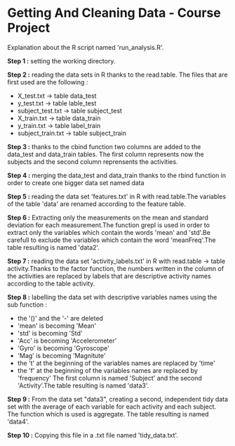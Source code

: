 # Getting And Cleaning Data - Course Project

Explanation about the R script named 'run_analysis.R'.

**Step 1 :** setting the working directory.

**Step 2 :** reading the data sets in R thanks to the read.table. The files that are first used are the following :
- X_test.txt -> table data_test
- y_test.txt -> table lable_test
- subject_test.txt -> table subject_test
- X_train.txt -> table data_train
- y_train.txt -> table label_train
- subject_train.txt -> table subject_train

**Step 3 :** thanks to the cbind function two columns are added to the data_test and data_train tables. The first column represents now the subjects and the second column reprensents the activities.

**Step 4 :** merging the data_test and data_train thanks to the rbind function in order to create one bigger data set named data

**Step 5 :** reading the data set 'features.txt' in R with read.table.The variables of the table 'data' are renamed according to the feature table.

**Step 6 :** Extracting only the measurements on the mean and standard deviation for each measurement.The function grepl is used in order to extract only the variables which contain the words 'mean' and 'std'.Be carefull to exclude the variables which contain the word 'meanFreq'.The table resulting is named 'data2'.

**Step 7 :** reading the data set 'activity_labels.txt' in R with read.table -> table activity.Thanks to the factor function, the numbers written in the column of the activities are replaced by labels that are descriptive activity names according to the table activity.

**Step 8 :** labelling the data set with descriptive variables names using the sub function :
- the '()' and the '-' are deleted
- 'mean' is becoming 'Mean'
- 'std' is becoming 'Std'
- 'Acc' is becoming 'Accelerometer'
- 'Gyro' is becoming 'Gyroscope'
- 'Mag' is becoming 'Magnitute'
- the 't' at the beginning of the variables names are replaced by 'time'
- the 'f' at the beginning of the variables names are replaced by 'frequency'
The first column is named 'Subject' and the second 'Activity'.The table resulting is named 'data3'.

**Step 9 :** From the data set "data3", creating a second, independent tidy data set with the average of each variable for each activity and each subject.
The function which is used is aggregate. The table resulting is named 'data4'.

**Step 10 :** Copying this file in a .txt file named 'tidy_data.txt'.
